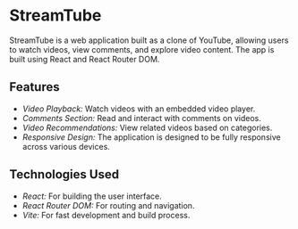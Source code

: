 
# StreamTube

StreamTube is a web application built as a clone of YouTube, allowing users to watch videos, view comments, and explore video content. The app is built using React and React Router DOM.

## Features

- *Video Playback:* Watch videos with an embedded video player.
- *Comments Section:* Read and interact with comments on videos.
- *Video Recommendations:* View related videos based on categories.
- *Responsive Design:* The application is designed to be fully responsive across various devices.

## Technologies Used

- *React:* For building the user interface.
- *React Router DOM:* For routing and navigation.
- *Vite:* For fast development and build process.